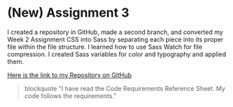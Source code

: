 # (New) Assignment 3

I created a repository in GitHub, made a second branch, and converted my Week 2 Assignment CSS into Sass by separating each piece into its proper file within the file structure.  I learned how to use Sass Watch for file compression.  I created Sass variables for color and typography and applied them.

[Here is the link to my Repository on GitHub](https://github.com/liveoutloud/newassignment-3_boone-janetta)

> blockquote "I have read the Code Requirements Reference Sheet. My code follows the requirements."

